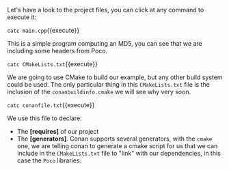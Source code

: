 Let's have a look to the project files, you can click at any command to execute it:

`catc main.cpp`{{execute}}

This is a simple program computing an MD5, you can see that we are including some headers from Poco.

`catc CMakeLists.txt`{{execute}}

We are going to use CMake to build our example, but any other build system could be used.
The only particular thing in this ``CMakeLists.txt`` file is the inclusion of the ``conanbuildinfo.cmake``
we will see why very soon.


`catc conanfile.txt`{{execute}}

We use this file to declare:
    
- The **[requires]** of our project
- The **[generators]**. Conan supports several generators, with the ``cmake`` one, we are telling conan
  to generate a cmake script for us that we can include in the ``CMakeLists.txt`` file to "link" with our 
  dependencies, in this case the ``Poco`` libraries.